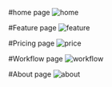 #home page
![home](https://github.com/user-attachments/assets/c6da0e2d-bd66-42b7-b5ff-1e71bdbae938)

#Feature page
![feature](https://github.com/user-attachments/assets/cc6765fd-cf39-4daa-a263-574bbbe10e23)

#Pricing page
![price](https://github.com/user-attachments/assets/f1b6c7fe-b07f-461d-a39a-3d759d9c70d1)

#Workflow page
![workflow](https://github.com/user-attachments/assets/05c82a94-e337-4e75-bd21-bafb803305e0)

#About page
![about](https://github.com/user-attachments/assets/0752331c-109a-45e2-8537-28b6cef655ff)
